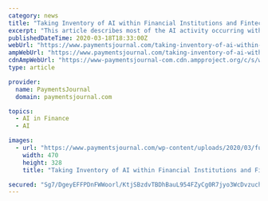 ```yaml
---
category: news
title: "Taking Inventory of AI within Financial Institutions and Fintech"
excerpt: "This article describes most of the AI activity occurring within financial institutions and fintech suppliers then compares and contrasts the two. It also identifies the challenges associated with deploying AI: “Financial services were one of the first sectors to understand the promise of the Big Data revolution, and the wave of new technology ..."
publishedDateTime: 2020-03-18T18:33:00Z
webUrl: "https://www.paymentsjournal.com/taking-inventory-of-ai-within-financial-institutions-and-fintech/"
ampWebUrl: "https://www.paymentsjournal.com/taking-inventory-of-ai-within-financial-institutions-and-fintech/amp/"
cdnAmpWebUrl: "https://www-paymentsjournal-com.cdn.ampproject.org/c/s/www.paymentsjournal.com/taking-inventory-of-ai-within-financial-institutions-and-fintech/amp/"
type: article

provider:
  name: PaymentsJournal
  domain: paymentsjournal.com

topics:
  - AI in Finance
  - AI

images:
  - url: "https://www.paymentsjournal.com/wp-content/uploads/2020/03/futuristic-artificial-intelligence-face-technology-background_1017-18295.jpg"
    width: 470
    height: 328
    title: "Taking Inventory of AI within Financial Institutions and Fintech"

secured: "Sg7/DgeyEFFPDnFWWoorl/KtjSBzdvTBDhBauL954FZyCg0R7jyo3WcDvzuch4wXMdXDGJqdvsNpl6ZeJvfSjnDnJDRCb4/evwJ1h7RJst6BSOFMqk1yVVQb1d79DxlVYQqb/IiklhCgQTndyRFGG/ZjH64YC6fmF4J47gS/Pa60xYrlqUPJhjIZSbRo1m90XHohaQxNScyLnRB9dXfzknSWjnVWSwwIxcruvIARJEVHuSONKXEg6DjEdH+iNTJUi5r6FK626jTIcUKvn+XOgoC2iC/7+Sx3YpZRc6JhPwezlJgnky1gmFct28xOh8dO;vjrXSzey2f67s+9cyeM7qA=="
---
```


